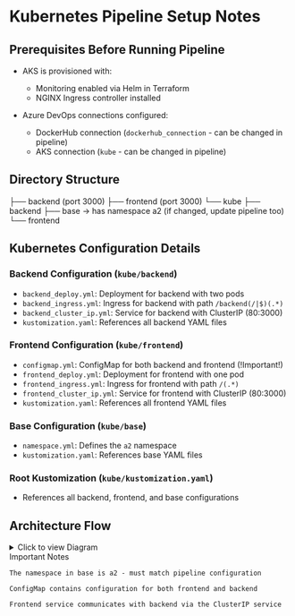 # Kubernetes Pipeline Setup Notes

## Prerequisites Before Running Pipeline

- AKS is provisioned with:
  - Monitoring enabled via Helm in Terraform
  - NGINX Ingress controller installed

- Azure DevOps connections configured:
  - DockerHub connection (`dockerhub_connection` - can be changed in pipeline)
  - AKS connection (`kube` - can be changed in pipeline)

## Directory Structure
├── backend (port 3000)
├── frontend (port 3000)
└── kube
├── backend
├── base → has namespace a2 (if changed, update pipeline too)
└── frontend


## Kubernetes Configuration Details

### Backend Configuration (`kube/backend`)
- `backend_deploy.yml`: Deployment for backend with two pods
- `backend_ingress.yml`: Ingress for backend with path `/backend(/|$)(.*)`
- `backend_cluster_ip.yml`: Service for backend with ClusterIP (80:3000)
- `kustomization.yaml`: References all backend YAML files

### Frontend Configuration (`kube/frontend`)
- `configmap.yml`: ConfigMap for both backend and frontend (!Important!)
- `frontend_deploy.yml`: Deployment for frontend with one pod
- `frontend_ingress.yml`: Ingress for frontend with path `/(.*)`
- `frontend_cluster_ip.yml`: Service for frontend with ClusterIP (80:3000)
- `kustomization.yaml`: References all frontend YAML files

### Base Configuration (`kube/base`)
- `namespace.yml`: Defines the `a2` namespace
- `kustomization.yaml`: References base YAML files

### Root Kustomization (`kube/kustomization.yaml`)
- References all backend, frontend, and base configurations

## Architecture Flow


<details>
<summary>Click to view Diagram</summary>
  
```mermaid
graph TD
    A[User Browser] --> B[NGINX Ingress]
    B --> C[Frontend Ingress /]
    C --> D[Frontend Pod]
    D -->|reads config| E[ConfigMap]
    E -->|backend URL| F[Backend Ingress /backend]
    F --> G[ClusterIP Service]
    G --> H[Backend Pod]
```

</details>
Important Notes

    The namespace in base is a2 - must match pipeline configuration

    ConfigMap contains configuration for both frontend and backend

    Frontend service communicates with backend via the ClusterIP service

